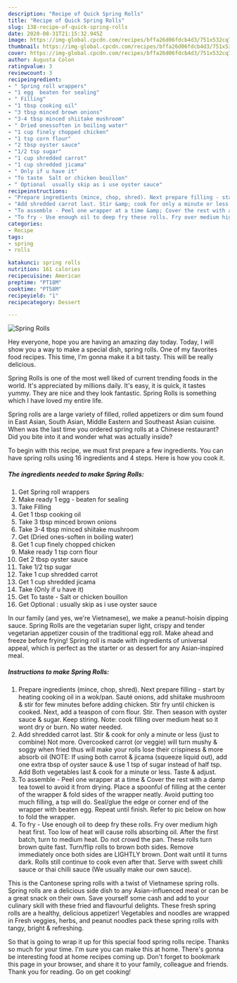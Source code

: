 ```yaml
---
description: "Recipe of Quick Spring Rolls"
title: "Recipe of Quick Spring Rolls"
slug: 138-recipe-of-quick-spring-rolls
date: 2020-08-31T21:15:32.945Z
image: https://img-global.cpcdn.com/recipes/bffa26d06fdcb4d3/751x532cq70/spring-rolls-recipe-main-photo.jpg
thumbnail: https://img-global.cpcdn.com/recipes/bffa26d06fdcb4d3/751x532cq70/spring-rolls-recipe-main-photo.jpg
cover: https://img-global.cpcdn.com/recipes/bffa26d06fdcb4d3/751x532cq70/spring-rolls-recipe-main-photo.jpg
author: Augusta Colon
ratingvalue: 3
reviewcount: 3
recipeingredient:
- " Spring roll wrappers"
- "1 egg  beaten for sealing"
- " Filling"
- "1 tbsp cooking oil"
- "3 tbsp minced brown onions"
- "3-4 tbsp minced shiitake mushroom"
- " Dried onessoften in boiling water"
- "1 cup finely chopped chicken"
- "1 tsp corn flour"
- "2 tbsp oyster sauce"
- "1/2 tsp sugar"
- "1 cup shredded carrot"
- "1 cup shredded jicama"
- " Only if u have it"
- "To taste  Salt or chicken bouillon"
- " Optional  usually skip as i use oyster sauce"
recipeinstructions:
- "Prepare ingredients (mince, chop, shred). Next prepare filling - start by heating cooking oil in a wok/pan. Sauté onions, add shiitake mushroom &amp; stir for few minutes before adding chicken. Stir fry until chicken is cooked. Next, add a teaspon of corn flour. Stir. Then season with oyster sauce &amp; sugar. Keep stiring. Note: cook filling over medium heat so it wont dry or burn. No water needed."
- "Add shredded carrot last. Stir &amp; cook for only a minute or less (just to combine) Not more. Overcooked carrot (or veggie) will turn mushy &amp; soggy when fried thus will make your rolls lose their crispiness &amp; more absorb oil (NOTE: If using both carrot &amp; jicama (squeeze liquid out), add one extra tbsp of oyster sauce &amp; use 1 tsp of sugar instead of half tsp. Add Both vegetables last &amp; cook for a minute or less. Taste &amp; adjust."
- "To assemble - Peel one wrapper at a time &amp; Cover the rest with a damp tea towel to avoid it from drying. Place a spoonful of filling at the center of the wrapper &amp; fold sides of the wrapper neatly. Avoid putting too much filling, a tsp will do. Seal/glue the edge or corner end of the wrapper with beaten egg. Repeat until finish. Refer to pic below on how to fold the wrapper."
- "To fry - Use enough oil to deep fry these rolls. Fry over medium high heat first. Too low of heat will cause rolls absorbing oil. After the first batch, turn to medium heat. Do not crowd the pan. These rolls turn brown quite fast. Turn/flip rolls to brown both sides. Remove immediately once both sides are LIGHTLY brown. Dont wait until it turns dark. Rolls still continue to cook even after that. Serve with sweet chilli sauce or thai chilli sauce (We usually make our own sauce)."
categories:
- Recipe
tags:
- spring
- rolls

katakunci: spring rolls 
nutrition: 161 calories
recipecuisine: American
preptime: "PT18M"
cooktime: "PT58M"
recipeyield: "1"
recipecategory: Dessert

---
```



![Spring Rolls](https://img-global.cpcdn.com/recipes/bffa26d06fdcb4d3/751x532cq70/spring-rolls-recipe-main-photo.jpg)

Hey everyone, hope you are having an amazing day today. Today, I will show you a way to make a special dish, spring rolls. One of my favorites food recipes. This time, I'm gonna make it a bit tasty. This will be really delicious.

Spring Rolls is one of the most well liked of current trending foods in the world. It's appreciated by millions daily. It's easy, it is quick, it tastes yummy. They are nice and they look fantastic. Spring Rolls is something which I have loved my entire life.

Spring rolls are a large variety of filled, rolled appetizers or dim sum found in East Asian, South Asian, Middle Eastern and Southeast Asian cuisine. When was the last time you ordered spring rolls at a Chinese restaurant? Did you bite into it and wonder what was actually inside?


To begin with this recipe, we must first prepare a few ingredients. You can have spring rolls using 16 ingredients and 4 steps. Here is how you cook it.

<!--inarticleads1-->

##### The ingredients needed to make Spring Rolls:

1. Get  Spring roll wrappers
1. Make ready 1 egg - beaten for sealing
1. Take  Filling
1. Get 1 tbsp cooking oil
1. Take 3 tbsp minced brown onions
1. Take 3-4 tbsp minced shiitake mushroom
1. Get  (Dried ones-soften in boiling water)
1. Get 1 cup finely chopped chicken
1. Make ready 1 tsp corn flour
1. Get 2 tbsp oyster sauce
1. Take 1/2 tsp sugar
1. Take 1 cup shredded carrot
1. Get 1 cup shredded jicama
1. Take  (Only if u have it)
1. Get To taste - Salt or chicken bouillon
1. Get  Optional : usually skip as i use oyster sauce


In our family (and yes, we&#39;re Vietnamese), we make a peanut-hoisin dipping sauce. Spring Rolls are the vegetarian super light, crispy and tender vegetarian appetizer cousin of the traditional egg roll. Make ahead and freeze before frying! Spring roll is made with ingredients of universal appeal, which is perfect as the starter or as dessert for any Asian-inspired meal. 

<!--inarticleads2-->

##### Instructions to make Spring Rolls:

1. Prepare ingredients (mince, chop, shred). Next prepare filling - start by heating cooking oil in a wok/pan. Sauté onions, add shiitake mushroom &amp; stir for few minutes before adding chicken. Stir fry until chicken is cooked. Next, add a teaspon of corn flour. Stir. Then season with oyster sauce &amp; sugar. Keep stiring. Note: cook filling over medium heat so it wont dry or burn. No water needed.
1. Add shredded carrot last. Stir &amp; cook for only a minute or less (just to combine) Not more. Overcooked carrot (or veggie) will turn mushy &amp; soggy when fried thus will make your rolls lose their crispiness &amp; more absorb oil (NOTE: If using both carrot &amp; jicama (squeeze liquid out), add one extra tbsp of oyster sauce &amp; use 1 tsp of sugar instead of half tsp. Add Both vegetables last &amp; cook for a minute or less. Taste &amp; adjust.
1. To assemble - Peel one wrapper at a time &amp; Cover the rest with a damp tea towel to avoid it from drying. Place a spoonful of filling at the center of the wrapper &amp; fold sides of the wrapper neatly. Avoid putting too much filling, a tsp will do. Seal/glue the edge or corner end of the wrapper with beaten egg. Repeat until finish. Refer to pic below on how to fold the wrapper.
1. To fry - Use enough oil to deep fry these rolls. Fry over medium high heat first. Too low of heat will cause rolls absorbing oil. After the first batch, turn to medium heat. Do not crowd the pan. These rolls turn brown quite fast. Turn/flip rolls to brown both sides. Remove immediately once both sides are LIGHTLY brown. Dont wait until it turns dark. Rolls still continue to cook even after that. Serve with sweet chilli sauce or thai chilli sauce (We usually make our own sauce).


This is the Cantonese spring rolls with a twist of Vietnamese spring rolls. Spring rolls are a delicious side dish to any Asian-influenced meal or can be a great snack on their own. Save yourself some cash and add to your culinary skill with these fried and flavourful delights. These fresh spring rolls are a healthy, delicious appetizer! Vegetables and noodles are wrapped in Fresh veggies, herbs, and peanut noodles pack these spring rolls with tangy, bright &amp; refreshing. 

So that is going to wrap it up for this special food spring rolls recipe. Thanks so much for your time. I'm sure you can make this at home. There's gonna be interesting food at home recipes coming up. Don't forget to bookmark this page in your browser, and share it to your family, colleague and friends. Thank you for reading. Go on get cooking!
